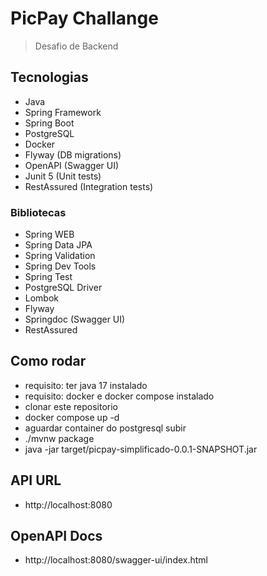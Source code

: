 # PicPay Challange

> Desafio de Backend

## Tecnologias

- Java
- Spring Framework
- Spring Boot
- PostgreSQL
- Docker
- Flyway (DB migrations)
- OpenAPI (Swagger UI)
- Junit 5 (Unit tests)
- RestAssured (Integration tests)

### Bibliotecas

- Spring WEB
- Spring Data JPA
- Spring Validation
- Spring Dev Tools
- Spring Test
- PostgreSQL Driver
- Lombok
- Flyway
- Springdoc (Swagger UI)
- RestAssured

## Como rodar

- requisito: ter java 17 instalado
- requisito: docker e docker compose instalado
- clonar este repositorio
- docker compose up -d
- aguardar container do postgresql subir
- ./mvnw package
- java -jar target/picpay-simplificado-0.0.1-SNAPSHOT.jar

## API URL

- http://localhost:8080

## OpenAPI Docs

- http://localhost:8080/swagger-ui/index.html

